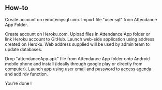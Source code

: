 ## How-to

Create account on remotemysql.com. Import file "user.sql" from Attendance App Folder.

Create account on Heroku.com. Upload files in Attendance App folder or link Heroku account to GitHub.
Launch web-side application using address created on Heroku. Web address supplied will be used by admin team to update databases.

Drop "attendanceApp.apk" file from Attendance App folder onto Android mobile phone and install (ideally through google play or directly from computer). Launch app using user email and password to access agenda and add rdv function.

You're done !
